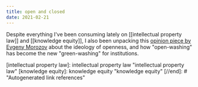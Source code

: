 ```yaml
---
title: open and closed
date: 2021-02-21
---
```


Despite everything I've been consuming lately on [[intellectual property law]] and [[knowledge equity]], I also been unpacking this <a href="https://www.nytimes.com/2013/03/17/opinion/sunday/morozov-open-and-closed.html">opinion piece by Evgeny Morozov</a> about the ideology of openness, and how "open-washing" has become the new "green-washing" for institutions.

[//begin]: # "Autogenerated link references for markdown compatibility"
[intellectual property law]: intellectual property law "intellectual property law"
[knowledge equity]: knowledge equity "knowledge equity"
[//end]: # "Autogenerated link references"